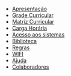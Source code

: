 <!-- docs/_sidebar.md -->
<!-- Aqui onde fica a Barra lateral -->

* [<ion-icon name="eye-outline"></ion-icon> Apresentação](paginas/apresentacao.md "Apresentação")
* [<ion-icon name="bar-chart-outline"></ion-icon> Grade Curricular](paginas/gradeCurricular.md "Grade Curricular")
* [<ion-icon name="document-attach-outline"></ion-icon> Matriz Curricular](paginas/matrizCurricular.md)
* [<ion-icon name="alarm-outline"></ion-icon> Carga Horária](paginas/cargaHoraria.md "Carga Horária")
* [<ion-icon name="laptop-outline"></ion-icon> Acesso aos sistemas](paginas/SIGAA.md "Acesso aos sistemas")
* [<ion-icon name="library-outline"></ion-icon> Biblioteca](paginas/biblioteca.md "Biblioteca")
* [<ion-icon name="receipt-outline"></ion-icon> Regras](paginas/regras.md)
* [<ion-icon name="wifi-outline"></ion-icon> WIFI](paginas/wifi.md "WIFI")
* [<ion-icon name="help-outline"></ion-icon> Ajuda](paginas/guide.md "Ajuda")
* [<ion-icon name="hammer-outline"></ion-icon> Colaboradores](paginas/colaboradores.md "Colaboradores")



